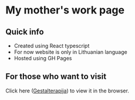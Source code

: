 # My mother's work page

## Quick info

-   Created using React typescript
-   For now website is only in Lithuanian language
-   Hosted using GH Pages

## For those who want to visit

Click here ([Gestalterapija](https://gestalterapija.lt)) to view it in the browser.
